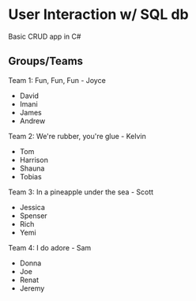 # User Interaction w/ SQL db #

Basic CRUD app in C#

## Groups/Teams ##

Team 1: Fun, Fun, Fun - Joyce

* David
* Imani
* James
* Andrew

Team 2: We're rubber, you're glue - Kelvin

* Tom
* Harrison
* Shauna
* Tobias

Team 3: In a pineapple under the sea - Scott

* Jessica
* Spenser
* Rich
* Yemi

Team 4: I do adore - Sam

* Donna
* Joe
* Renat
* Jeremy
